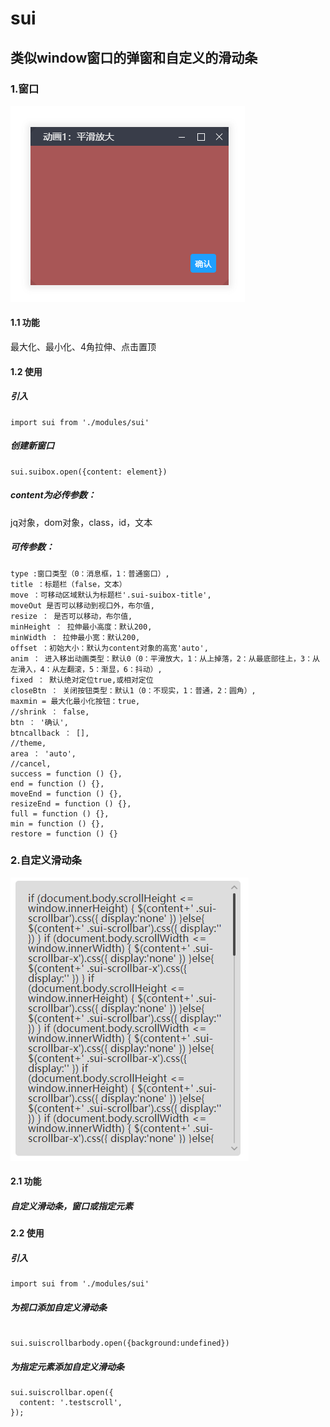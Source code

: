 # sui
## 类似window窗口的弹窗和自定义的滑动条

### 1.窗口
![Image text](./img/window.PNG)
#### 1.1 功能
最大化、最小化、4角拉伸、点击置顶
#### 1.2 使用
##### 引入
```
import sui from './modules/sui'
```
##### 创建新窗口
```
sui.suibox.open({content: element}) 
```
#####  content为必传参数：
jq对象，dom对象，class，id，文本
##### 可传参数：
```
type :窗口类型（0：消息框，1：普通窗口）,
title ：标题栏（false，文本）
move ：可移动区域默认为标题栏'.sui-suibox-title',
moveOut 是否可以移动到视口外，布尔值,
resize ： 是否可以移动，布尔值,
minHeight ： 拉伸最小高度：默认200,
minWidth ： 拉伸最小宽：默认200,
offset ：初始大小：默认为content对象的高宽'auto',
anim ： 进入移出动画类型：默认0（0：平滑放大，1：从上掉落，2：从最底部往上，3：从左滑入，4：从左翻滚，5：渐显，6：抖动）,
fixed ： 默认绝对定位true,或相对定位
closeBtn ： 关闭按钮类型：默认1（0：不现实，1：普通，2：圆角）,
maxmin = 最大化最小化按钮：true,
//shrink ： false,
btn ： '确认',
btncallback ： [],
//theme,
area ： 'auto',
//cancel,
success = function () {},
end = function () {},
moveEnd = function () {},
resizeEnd = function () {},
full = function () {},
min = function () {},
restore = function () {}
```
### 2.自定义滑动条
![Image text](./img/scrollbar.PNG)
#### 2.1 功能
##### 自定义滑动条，窗口或指定元素
#### 2.2 使用
##### 引入
```
import sui from './modules/sui'
```
##### 为视口添加自定义滑动条
```

sui.suiscrollbarbody.open({background:undefined})
````
##### 为指定元素添加自定义滑动条
```
sui.suiscrollbar.open({
  content: '.testscroll',
});
```
